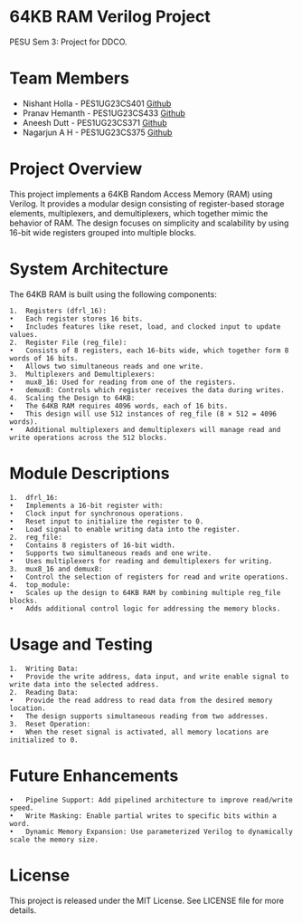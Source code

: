 # 64KB RAM Verilog Project

PESU Sem 3: Project for DDCO.

# Team Members

- Nishant Holla - PES1UG23CS401 [Github](https://github.com/nishantHolla)
- Pranav Hemanth - PES1UG23CS433 [Github](https://github.com/Pranavh-2004)
- Aneesh Dutt - PES1UG23CS371 [Github](https://github.com/STRAWBARREL657)
- Nagarjun A H - PES1UG23CS375 [Github](https://github.com/Arjun2453hi)

# Project Overview

This project implements a 64KB Random Access Memory (RAM) using Verilog. It provides a modular design consisting of register-based storage elements, multiplexers, and demultiplexers, which together mimic the behavior of RAM. The design focuses on simplicity and scalability by using 16-bit wide registers grouped into multiple blocks.

# System Architecture

The 64KB RAM is built using the following components:

    1.	Registers (dfrl_16):
    •	Each register stores 16 bits.
    •	Includes features like reset, load, and clocked input to update values.
    2.	Register File (reg_file):
    •	Consists of 8 registers, each 16-bits wide, which together form 8 words of 16 bits.
    •	Allows two simultaneous reads and one write.
    3.	Multiplexers and Demultiplexers:
    •	mux8_16: Used for reading from one of the registers.
    •	demux8: Controls which register receives the data during writes.
    4.	Scaling the Design to 64KB:
    •	The 64KB RAM requires 4096 words, each of 16 bits.
    •	This design will use 512 instances of reg_file (8 × 512 = 4096 words).
    •	Additional multiplexers and demultiplexers will manage read and write operations across the 512 blocks.

# Module Descriptions

    1.	dfrl_16:
    •	Implements a 16-bit register with:
    •	Clock input for synchronous operations.
    •	Reset input to initialize the register to 0.
    •	Load signal to enable writing data into the register.
    2.	reg_file:
    •	Contains 8 registers of 16-bit width.
    •	Supports two simultaneous reads and one write.
    •	Uses multiplexers for reading and demultiplexers for writing.
    3.	mux8_16 and demux8:
    •	Control the selection of registers for read and write operations.
    4.	top_module:
    •	Scales up the design to 64KB RAM by combining multiple reg_file blocks.
    •	Adds additional control logic for addressing the memory blocks.

# Usage and Testing

    1.	Writing Data:
    •	Provide the write address, data input, and write enable signal to write data into the selected address.
    2.	Reading Data:
    •	Provide the read address to read data from the desired memory location.
    •	The design supports simultaneous reading from two addresses.
    3.	Reset Operation:
    •	When the reset signal is activated, all memory locations are initialized to 0.

# Future Enhancements

    •	Pipeline Support: Add pipelined architecture to improve read/write speed.
    •	Write Masking: Enable partial writes to specific bits within a word.
    •	Dynamic Memory Expansion: Use parameterized Verilog to dynamically scale the memory size.

# License

This project is released under the MIT License. See LICENSE file for more details.
